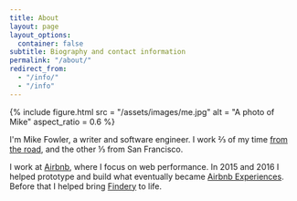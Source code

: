 ```yaml
---
title: About
layout: page
layout_options:
  container: false
subtitle: Biography and contact information
permalink: "/about/"
redirect_from:
  - "/info/"
  - "/info"
---
```


<div class="row center-xs">

<div class="col-xs-12 col-sm-8 col-md-4" markdown="1">

{%
  include figure.html
    src = "/assets/images/me.jpg"
    alt = "A photo of Mike"
    aspect_ratio = 0.6
%}

</div>  

<div class="col-xs-12 col-sm-8 col-md-6 has-text-left" markdown="1">

I'm Mike Fowler, a writer and software engineer. I work ⅔ of my time [from the road](/is-in), and the other ⅓ from San Francisco.

I work at [Airbnb][airbnb], where I focus on web performance. In 2015 and 2016 I helped prototype and build what eventually became [Airbnb Experiences][experiences]. Before that I helped bring [Findery][findery] to life.

</div>

</div>

[me]: /assets/images/me.jpg
[airbnb]: https://airbnb.com
[experiences]: https://www.airbnb.com/experiences
[findery]: https://findery.com
